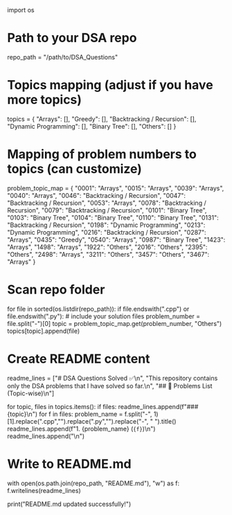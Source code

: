 import os

# Path to your DSA repo
repo_path = "/path/to/DSA_Questions"

# Topics mapping (adjust if you have more topics)
topics = {
    "Arrays": [],
    "Greedy": [],
    "Backtracking / Recursion": [],
    "Dynamic Programming": [],
    "Binary Tree": [],
    "Others": []
}

# Mapping of problem numbers to topics (can customize)
problem_topic_map = {
    "0001": "Arrays",
    "0015": "Arrays",
    "0039": "Arrays",
    "0040": "Arrays",
    "0046": "Backtracking / Recursion",
    "0047": "Backtracking / Recursion",
    "0053": "Arrays",
    "0078": "Backtracking / Recursion",
    "0079": "Backtracking / Recursion",
    "0101": "Binary Tree",
    "0103": "Binary Tree",
    "0104": "Binary Tree",
    "0110": "Binary Tree",
    "0131": "Backtracking / Recursion",
    "0198": "Dynamic Programming",
    "0213": "Dynamic Programming",
    "0216": "Backtracking / Recursion",
    "0287": "Arrays",
    "0435": "Greedy",
    "0540": "Arrays",
    "0987": "Binary Tree",
    "1423": "Arrays",
    "1498": "Arrays",
    "1922": "Others",
    "2016": "Others",
    "2395": "Others",
    "2498": "Arrays",
    "3211": "Others",
    "3457": "Others",
    "3467": "Arrays"
}

# Scan repo folder
for file in sorted(os.listdir(repo_path)):
    if file.endswith(".cpp") or file.endswith(".py"):  # include your solution files
        problem_number = file.split("-")[0]
        topic = problem_topic_map.get(problem_number, "Others")
        topics[topic].append(file)

# Create README content
readme_lines = ["# DSA Questions Solved ✅\n",
                "This repository contains only the DSA problems that I have solved so far.\n",
                "## 📂 Problems List (Topic-wise)\n"]

for topic, files in topics.items():
    if files:
        readme_lines.append(f"### {topic}\n")
        for f in files:
            problem_name = f.split("-", 1)[1].replace(".cpp","").replace(".py","").replace("-", " ").title()
            readme_lines.append(f"1. {problem_name} (`{f}`)\n")
        readme_lines.append("\n")

# Write to README.md
with open(os.path.join(repo_path, "README.md"), "w") as f:
    f.writelines(readme_lines)

print("README.md updated successfully!")
